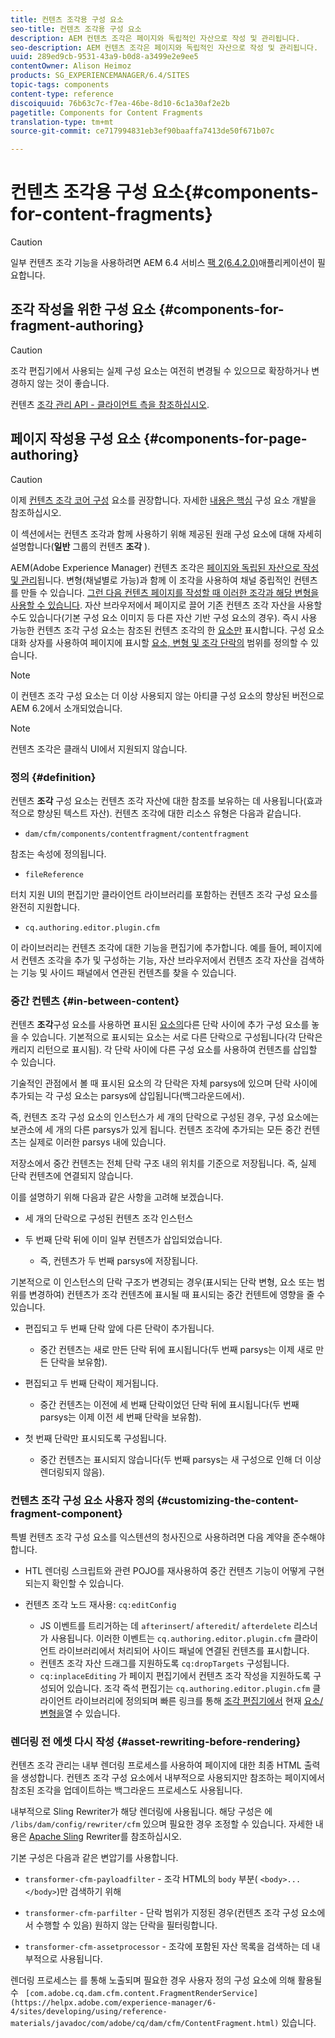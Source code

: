 ```yaml
---
title: 컨텐츠 조각용 구성 요소
seo-title: 컨텐츠 조각용 구성 요소
description: AEM 컨텐츠 조각은 페이지와 독립적인 자산으로 작성 및 관리됩니다.
seo-description: AEM 컨텐츠 조각은 페이지와 독립적인 자산으로 작성 및 관리됩니다.
uuid: 289ed9cb-9531-43a9-b0d8-a3499e2e9ee5
contentOwner: Alison Heimoz
products: SG_EXPERIENCEMANAGER/6.4/SITES
topic-tags: components
content-type: reference
discoiquuid: 76b63c7c-f7ea-46be-8d10-6c1a30af2e2b
pagetitle: Components for Content Fragments
translation-type: tm+mt
source-git-commit: ce717994831eb3ef90baaffa7413de50f671b07c

---
```



# 컨텐츠 조각용 구성 요소{#components-for-content-fragments}

>[!CAUTION]
>
>일부 컨텐츠 조각 기능을 사용하려면 AEM 6.4 서비스 [팩 2(6.4.2.0)](/help/release-notes/sp-release-notes.md)애플리케이션이 필요합니다.

## 조각 작성을 위한 구성 요소 {#components-for-fragment-authoring}

>[!CAUTION]
>
>조각 편집기에서 사용되는 실제 구성 요소는 여전히 변경될 수 있으므로 확장하거나 변경하지 않는 것이 좋습니다.

컨텐츠 [조각 관리 API - 클라이언트 측을 참조하십시오](/help/sites-developing/customizing-content-fragments.md#the-content-fragment-management-api-client-side).

## 페이지 작성용 구성 요소 {#components-for-page-authoring}

>[!CAUTION]
>
>이제 [컨텐츠 조각 코어 구성](https://helpx.adobe.com/experience-manager/core-components/using/content-fragment-component.html) 요소를 권장합니다. 자세한 [내용은 핵심](https://helpx.adobe.com/experience-manager/core-components/using/developing.html) 구성 요소 개발을 참조하십시오.
>
>이 섹션에서는 컨텐츠 조각과 함께 사용하기 위해 제공된 원래 구성 요소에 대해 자세히 설명합니다(**일반** 그룹의 컨텐츠 **조각** ).

AEM(Adobe Experience Manager) 컨텐츠 조각은 [페이지와 독립된 자산으로 작성 및 관리](/help/assets/content-fragments.md)됩니다. 변형(채널별로 가능)과 함께 이 조각을 사용하여 채널 중립적인 컨텐츠를 만들 수 있습니다. [그런 다음 컨텐츠 페이지를 작성할 때 이러한 조각과 해당 변형을 사용할 수 있습니다](/help/sites-authoring/content-fragments.md). 자산 브라우저에서 페이지로 [](/help/sites-authoring/content-fragments.md#adding-a-content-fragment-to-your-page) 끌어 기존 컨텐츠 조각 자산을 사용할 수도 있습니다(기본 구성 요소 이미지 등 다른 자산 기반 구성 요소의 경우). 즉시 사용 가능한 컨텐츠 조각 구성 요소는 참조된 컨텐츠 조각의 한 [요소만](/help/assets/content-fragments.md#constituent-parts-of-a-content-fragment) 표시합니다. 구성 요소 대화 상자를 사용하여 페이지에 표시할 [요소, 변형 및 조각 단락의](/help/assets/content-fragments.md#constituent-parts-of-a-content-fragment) 범위를 정의할 수 있습니다.

>[!NOTE]
>
>이 컨텐츠 조각 구성 요소는 더 이상 사용되지 않는 아티클 구성 요소의 향상된 버전으로 AEM 6.2에서 소개되었습니다.

>[!NOTE]
>
>컨텐츠 조각은 클래식 UI에서 지원되지 않습니다.

### 정의 {#definition}

컨텐츠 **조각** 구성 요소는 컨텐츠 조각 자산에 대한 참조를 보유하는 데 사용됩니다(효과적으로 향상된 텍스트 자산). 컨텐츠 조각에 대한 리소스 유형은 다음과 같습니다.

* `dam/cfm/components/contentfragment/contentfragment`

참조는 속성에 정의됩니다.

* `fileReference`

터치 지원 UI의 편집기만 클라이언트 라이브러리를 포함하는 컨텐츠 조각 구성 요소를 완전히 지원합니다.

* `cq.authoring.editor.plugin.cfm`

이 라이브러리는 컨텐츠 조각에 대한 기능을 편집기에 추가합니다. 예를 들어, 페이지에서 컨텐츠 조각을 추가 및 구성하는 기능, 자산 브라우저에서 컨텐츠 조각 자산을 검색하는 기능 및 사이드 패널에서 연관된 컨텐츠를 찾을 수 있습니다.

### 중간 컨텐츠 {#in-between-content}

컨텐츠 **조각**&#x200B;구성 요소를 사용하면 표시된 [요소의](/help/assets/content-fragments.md#constituent-parts-of-a-content-fragment)다른 단락 사이에 추가 구성 요소를 놓을 수 있습니다. 기본적으로 표시되는 요소는 서로 다른 단락으로 구성됩니다(각 단락은 캐리지 리턴으로 표시됨). 각 단락 사이에 다른 구성 요소를 사용하여 컨텐츠를 삽입할 수 있습니다.

기술적인 관점에서 볼 때 표시된 요소의 각 단락은 자체 parsys에 있으며 단락 사이에 추가되는 각 구성 요소는 parsys에 삽입됩니다(백그라운드에서).

즉, 컨텐츠 조각 구성 요소의 인스턴스가 세 개의 단락으로 구성된 경우, 구성 요소에는 보관소에 세 개의 다른 parsys가 있게 됩니다. 컨텐츠 조각에 추가되는 모든 중간 컨텐츠는 실제로 이러한 parsys 내에 있습니다.

저장소에서 중간 컨텐츠는 전체 단락 구조 내의 위치를 기준으로 저장됩니다. 즉, 실제 단락 컨텐츠에 연결되지 않습니다.

이를 설명하기 위해 다음과 같은 사항을 고려해 보겠습니다.

* 세 개의 단락으로 구성된 컨텐츠 조각 인스턴스
* 두 번째 단락 뒤에 이미 일부 컨텐츠가 삽입되었습니다.

   * 즉, 컨텐츠가 두 번째 parsys에 저장됩니다.

기본적으로 이 인스턴스의 단락 구조가 변경되는 경우(표시되는 단락 변형, 요소 또는 범위를 변경하여) 컨텐츠가 조각 컨텐츠에 표시될 때 표시되는 중간 컨텐트에 영향을 줄 수 있습니다.

* 편집되고 두 번째 단락 앞에 다른 단락이 추가됩니다.

   * 중간 컨텐츠는 새로 만든 단락 뒤에 표시됩니다(두 번째 parsys는 이제 새로 만든 단락을 보유함).

* 편집되고 두 번째 단락이 제거됩니다.

   * 중간 컨텐츠는 이전에 세 번째 단락이었던 단락 뒤에 표시됩니다(두 번째 parsys는 이제 이전 세 번째 단락을 보유함).

* 첫 번째 단락만 표시되도록 구성됩니다.

   * 중간 컨텐츠는 표시되지 않습니다(두 번째 parsys는 새 구성으로 인해 더 이상 렌더링되지 않음).

### 컨텐츠 조각 구성 요소 사용자 정의 {#customizing-the-content-fragment-component}

특별 컨텐츠 조각 구성 요소를 익스텐션의 청사진으로 사용하려면 다음 계약을 준수해야 합니다.

* HTL 렌더링 스크립트와 관련 POJO를 재사용하여 중간 컨텐츠 기능이 어떻게 구현되는지 확인할 수 있습니다.
* 컨텐츠 조각 노드 재사용: `cq:editConfig`

   * JS 이벤트를 트리거하는 데 `afterinsert`/ `afteredit`/ `afterdelete` 리스너가 사용됩니다. 이러한 이벤트는 `cq.authoring.editor.plugin.cfm` 클라이언트 라이브러리에서 처리되어 사이드 패널에 연결된 컨텐츠를 표시합니다.
   * 컨텐츠 조각 자산 드래그를 지원하도록 `cq:dropTargets` 구성됩니다.
   * `cq:inplaceEditing` 가 페이지 편집기에서 컨텐츠 조각 작성을 지원하도록 구성되어 있습니다. 조각 즉석 편집기는 `cq.authoring.editor.plugin.cfm` 클라이언트 라이브러리에 정의되며 빠른 링크를 통해 [조각 편집기에서](/help/assets/content-fragments.md#constituent-parts-of-a-content-fragment) 현재 [요소/변형을](/help/assets/content-fragments-variations.md)열 수 있습니다.

### 렌더링 전 에셋 다시 작성 {#asset-rewriting-before-rendering}

컨텐츠 조각 관리는 내부 렌더링 프로세스를 사용하여 페이지에 대한 최종 HTML 출력을 생성합니다. 컨텐츠 조각 구성 요소에서 내부적으로 사용되지만 참조하는 페이지에서 참조된 조각을 업데이트하는 백그라운드 프로세스도 사용됩니다.

내부적으로 Sling Rewriter가 해당 렌더링에 사용됩니다. 해당 구성은 에 `/libs/dam/config/rewriter/cfm` 있으며 필요한 경우 조정할 수 있습니다. 자세한 내용은 [Apache Sling](https://sling.apache.org/documentation/bundles/output-rewriting-pipelines-org-apache-sling-rewriter.html) Rewriter를 참조하십시오.

기본 구성은 다음과 같은 변압기를 사용합니다.

* `transformer-cfm-payloadfilter` - 조각 HTML의 `body` 부분( `<body>...</body>`)만 검색하기 위해

* `transformer-cfm-parfilter` - 단락 범위가 지정된 경우(컨텐츠 조각 구성 요소에서 수행할 수 있음) 원하지 않는 단락을 필터링합니다.
* `transformer-cfm-assetprocessor` - 조각에 포함된 자산 목록을 검색하는 데 내부적으로 사용됩니다.

렌더링 프로세스는 를 통해 노출되며 필요한 경우 사용자 정의 구성 요소에 의해 활용될 수 ` [com.adobe.cq.dam.cfm.content.FragmentRenderService](https://helpx.adobe.com/experience-manager/6-4/sites/developing/using/reference-materials/javadoc/com/adobe/cq/dam/cfm/ContentFragment.html)` 있습니다.